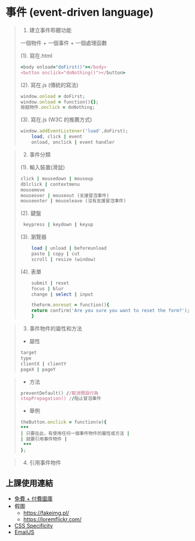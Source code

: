 # 事件 (event-driven language)

> 1. 建立事件聆聽功能
>
> 一個物件 + 一個事件 + 一個處理函數
>
> (1). 寫在.html
>
> ```ruby
> <body onload="doFirst()"></body>
> <button onclick="doNothing()"></button>
> ```
>
> (2). 寫在.js (傳統的寫法)
>
> ```ruby
> window.onload = doFirst;
> window.onload = function(){};
> 按鈕物件.onclick = doNothing;
> ```
>
> (3). 寫在.js (W3C 的推薦方式)
>
> ```ruby
> window.addEventListener('load',doFirst);
>     load, click | event
>     onload, onclick | event handler
> ```

> 2. 事件分類
>
> (1). 輸入裝置(滑鼠)
>
> ```ruby
> click | mousedown | mouseup
> dblclick | contextmenu
> mousemove
> mouseover | mouseout (支援冒泡事件)
> mouseenter | mouseleave (沒有支援冒泡事件)
> ```
>
> (2). 鍵盤
>
> ```ruby
>  keypress | keydown | keyup
> ```
>
> (3). 瀏覽器
>
> ```ruby
>     load | unload | beforeunload
>     paste | copy | cut
>     scroll | resize (window)
> ```
>
> (4). 表單
>
> ```ruby
>     submit | reset
>     focus | blur
>     change | select | input
>
>     theForm.onreset = function(){
>     return confirm('Are you sure you want to reset the form?');
>     }
> ```

> 3.  事件物件的屬性和方法
>
> - 屬性
>
> ```ruby
> target
> type
> clientX | clientY
> pageX | pageY
> ```

> - 方法
>
> ```ruby
> preventDefault() //取消預設行為
> stopPropagation() //阻止冒泡事件
> ```
>
> - 舉例
>
> ```ruby
> theButton.onclick = function(e){
> ***
> | 只要在此，有使用任何一個事件物件的屬性或方法 |
> | 就要引用事件物件 |
>  ***
> };
> ```

> 4.  引用事件物件

## 上課使用連結

- [免費 + 付費圖庫](https://www.freepik.com/)
- 假圖
  - https://fakeimg.pl/
  - https://loremflickr.com/
- [CSS Specificity](https://ithelp.ithome.com.tw/m/articles/10240444)
- [EmailJS](https://www.emailjs.com/)
